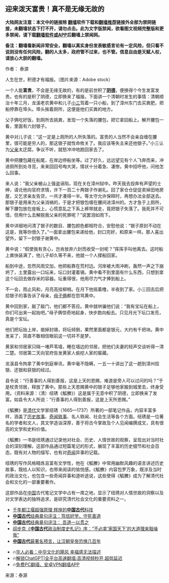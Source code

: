  <!-- 面包屑导航 --> <h2>迎来泼天富贵！真不是无缘无故的</h2> <p class="notice"><b>大陆网友注意：本文中的链接除 <a href="https://github.com/bannedbook/fanqiang" >翻墙</a>软件下载和<a href="https://github.com/killgcd/justmysocks/blob/master/README.md">翻墙推荐</a>链接外全部为禁网链接，未翻墙状态下打不开，请勿点击。此为文字版禁闻，欲看图文视频完整版和更多禁闻，请下载<a href="https://github.com/bannedbook/fanqiang">翻墙软件或APP</a>后翻墙上禁闻网。</p><p>备注：翻墙看新闻非常安全，翻墙以真实身份发表敏感言论有一定风险，但只看不说则没有任何风险，翻的人太多，政府管不过来，也不管。信息自由是天赋人权，请放心大胆的翻墙。</b></p>  <div class="entry"> <p>作者： 泰源</p> <p id="conimg">人生在世，积德才有福报。（图片来源：Adobe stock）</p> <p>一个人能<strong>富贵</strong>，不会是无缘无故的，有的是前世积了<strong><a href="https://www.bannedbook.org/bnews/tag/%e9%98%b4%e5%be%b7/" class="st_tag internal_tag" rel="tag" title="标签 阴德 下的日志">阴德</a></strong>，便换得个今生发富发贵。也有的是积了阴德，立即换来了福报。下面讲一个清朝时发生的事情：清朝顺治十年三月，龙溪老农黄中和儿子<a href="https://www.bannedbook.org/bnews/tag/%e5%b0%8f%e4%b8%89/" class="st_tag internal_tag" rel="tag" title="标签 小三 下的日志">小三</a>驾着一只小船，到了漳州东门去买粪肥，把船停靠在埠头。埠头挨着厕所，这便是他们买粪的地方。</p> <p>父子俩吃好饭，到厕所去挑粪，发现一个失落的腰包，把它拿回船上。解开腰包一看，里面有六封银子。</p> <p>黄中对儿子说：“这一定是上厕所的人所失落的。富贵的人当然不会亲自缠在腰里，很可能是穷人的，那这银子就性命攸关了。我应该等失主来还他银子。”小三认为<a href="https://www.bannedbook.org/bnews/tag/%E7%88%B6%E4%BA%B2/" class="st_tag internal_tag" rel="tag" title="标签 父亲 下的日志">父亲</a>太迂腐，争议不听，就怒冲冲地跑回家去了。</p>  <p>黄中把腰包藏在船尾，在岸边停船坐等。过了好久，远远望见有个人飞奔而来，冲进厕所到处寻觅，来来回回号啕大哭，情状十分着急、凄惨。黄中招呼他，问他怎么回事。</p> <p>来人说：“我父亲被山上强盗诬陷，现在关在漳州狱中。昨天我去投奔有声望的士绅，请讬他向官府求情，许下一百二十两银子作谢礼。回了家仓仓促促卖掉田地房屋，又乞求亲友告贷，一共才凑得一半。等太守允许保释时，再想办法全部送去。那银子是用来为父亲消祸的，于是才把银包缠在腰间进漳州的。方才急于上厕所，解下腰包放在座板上，心慌意乱之下系上裤带就走，竟把银子失落了。我死并不可惜，但用什么去解脱我父亲的死罪呢？”说罢泪如雨下。</p> <p>黄中详细地问清了银子的数目、腰包颜色都相符合，安慰他说：“银子原封不动在这是，我等你很久了。”一面拿出腰包来递给他，封口完好，和原来一样。那人喜出望外，留下一封银子谢黄中。</p> <p>黄中说：“假使我有贪心，岂肯放弃六封而收受一封呢？”挥挥手叫他离去。这时船上粪快装满了，他儿子却久等不来，他就一个人撑船回家。</p> <p>船到中途，忽然风雨交加，他把船靠在荒村边。河岸被大雨冲刷，轰然一声之下崩坍了，土里露出一口坛来，坛口封灌着锡。黄中看不到里面有什么东西，只想到拿这个坛回去做存米的容器。坛重得很，他用尽力气才捧到船上。</p>  <p>不一会，雨止风和，月亮高挂柳梢。在月下他摇着橹，半夜到了家。小三回去后把拾银子的事告诉了母亲，<a href="https://www.bannedbook.org/bnews/tag/%E6%AF%8D%E5%AD%90%E4%BF%A9/" class="st_tag internal_tag" rel="tag" title="标签 母子俩 下的日志">母子俩</a>都在怨骂黄中。</p> <p>黄中回到家，敲了敲门，他们都不答应。黄中就哄骗他们说：“我有宝坛在船上，你们可出来一起抬吧。”母子俩惊奇地起身，快步跑向船去。只见月光下坛口发亮，真是个宝坛。</p> <p>他们把坛抬上岸，凿掉封锡，将坛倾倒，果然里面都是银元，大约有千把块。黄中发呆了，简直不敢相信眼前这一切并不是梦。</p> <p>黄家和邻居家只隔一堵芦苇墙，睡在墙边的邻居，把他们夫妻的轻声交谈听得一清二楚。邻居第二天向官府告发黄家人偷挖人家的窖藏。</p> <p>龙溪县令拘拿了黄中到庭审讯，黄中毫不隐瞒，一五一十讲出了这一趟到漳州拾银、还银和获银的经过。</p>  <p>县令说：“行善事的人得到善报，这是上天的恩赐，难道是旁人可以过问的吗？”于是杖责邻居，释放了黄中。那些上天恩赐黄中的银子足够他家搬到城里去，终身受用。（资料来源：（清）纽琇《觚賸》）这是属于无意中积了阴德，立即换来了发富。如县令大人所说：“行善事的人得到善报，这是上天所恩赐。”</p> <p>《觚賸》是<a href="https://www.bannedbook.org/bnews/tag/%e6%b8%85%e4%bb%a3/" class="st_tag internal_tag" rel="tag" title="标签 清代 下的日志">清代</a>文学家纽琇（1665—1737）所著的一部笔记作品，内容丰富多样，涵盖了<a href="https://www.bannedbook.org/bnews/tag/%e5%8e%86%e5%8f%b2%e6%95%85%e4%ba%8b/" class="st_tag internal_tag" rel="tag" title="标签 历史故事 下的日志">历史故事</a>、<a href="https://www.bannedbook.org/bnews/tag/%E5%A5%87%E9%97%BB%E8%BD%B6%E4%BA%8B/" class="st_tag internal_tag" rel="tag" title="标签 奇闻轶事 下的日志">奇闻轶事</a>、名人轶闻、社会生活等各个方面。纽琇是一位著名的学者和文人，其文学造诣深厚，善于将古今掌故及个人见闻编撰成文，具有很高的文学和史料价值。</p> <p>《觚賸》一书是纽琇通过记录他对社会、历史、人情世故的观察，呈现出对当时社会的深刻理解。这部作品通过短篇笔记的形式，展现了丰富的历史细节和社会百态，既有对人物的描写，也有对<a href="https://www.bannedbook.org/bnews/tag/%E5%A5%87%E9%97%BB/" class="st_tag internal_tag" rel="tag" title="标签 奇闻 下的日志">奇闻</a>异事的记载。</p> <p>纽琇的写作风格精炼且富有文学性，他在《觚賸》中常用幽默风趣的语言讲述历史故事，既给人以知识，也带来阅读的愉悦感。《觚賸》内容包罗万象，既涉及当时的政治文化，也包含一些奇闻异事和道听途说，这些使得《觚賸》成为了解清代社会和文化的一部重要著作。</p> <p>这部作品在<span class='wp_keywordlink_affiliate'><a href="https://www.bannedbook.org/" title="中国" target="_blank">中国</a></span>古代笔记文学中占有一席之地，显示了纽琇对人情世故的洞察以及对文学表达的独特追求，是研究清代社会文化的重要资料之一。</p>  <!--<div id="taboola-mid-1"></div>--><ul class='op-related-articles' title='相关阅读'> <li><a href='https://www.bannedbook.org/bnews/cnnews/20241015/2101940.html' target='_blank'>千年都江堰超强原理 辉煌的<b>中国古代</b>科技</a></li> <li><a href='https://www.bannedbook.org/bnews/tculture/20241005/2097924.html' target='_blank'><b>中国古代</b>经典章句评注：笃信好学，守死善道</a></li> <li><a href='https://www.bannedbook.org/bnews/tculture/20241002/2096520.html' target='_blank'><b>中国古代</b>经典章句评注： 吾道一以贯之</a></li> <li><a href='https://www.bannedbook.org/bnews/baitai/20240926/2093810.html' target='_blank'>阎步克《<b>中国古代</b>政治制度史札记》序：“不必拿‘家国天下’的大道理来聒噪我”</a></li> <li><a href='https://www.bannedbook.org/bnews/lifebaike/20240810/2072801.html' target='_blank'><b>中国古代</b>最著名预言，让汉朝皇帝恐惧几百年</a></li> </ul> <ul class="texttj"> <!--<li>🔥<a href="https://www.bannedbook.org/bnews/ssgc/20230219/1850782.html" target="_blank">法国犹太老板：神告诉我们，只有一位中国人能救人类</a></li>--> <li>🔥<a href="https://www.bannedbook.org/bnews/comments/20220220/1694796.html" target="_blank">华人必看：中华文化的飓风 幸福感无法描述</a></li> <li>🔥<a href="https://github.com/bannedbook/fanqiang/wiki/V2ray%E6%9C%BA%E5%9C%BA" target="_blank">解锁ChatGPT|全平台高速翻墙:高清视频秒开,超低延迟</a></li> <li>🔥<a href="https://github.com/bannedbook/fanqiang/wiki/%E7%A6%81%E9%97%BB%E7%BD%91%E5%AE%89%E5%8D%93%E7%BF%BB%E5%A2%99%E6%96%B0%E9%97%BBAPP" target="_blank">免费PC翻墙、安卓VPN翻墙APP</a></li> </ul><p class="src-info">来源：泰源 </p><a name='sharetosocial'></a> <div style="margin-bottom:5px;padding-bottom:5px;clear:both"> <div id="archive-pix-1" class="banner-ads"> <!-- AuctionX Display platform tag START --> <div id="27602x728x90x621x_ADSLOT1" clicktrack="%%CLICK_URL_ESC%%"></div>  <!-- AuctionX Display platform tag END --> </div> <div id="archive-pix-2" class="banner-ads"> <!-- AuctionX Display platform tag START --> <div id="27556x300x250x621x_ADSLOT1" clicktrack="%%CLICK_URL_ESC%%" style="margin:0 auto;text-align:center"></div>  <!-- AuctionX Display platform tag END --> </div> </div>  <div id="archive-pix-1" class="banner-ads"> <!-- AuctionX Display platform tag START --> <div id="27603x728x90x621x_ADSLOT1" clicktrack="%%CLICK_URL_ESC%%"></div>  <!-- AuctionX Display platform tag END --> </div> </div><!--END ENTRY--> 